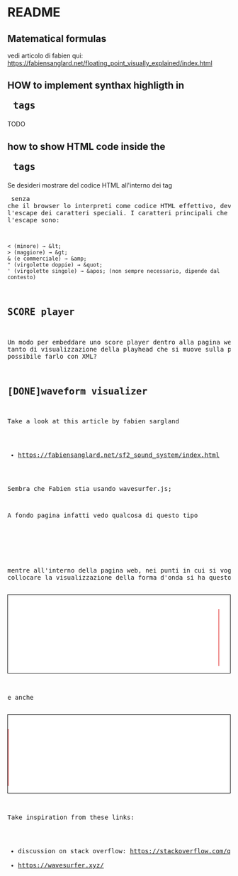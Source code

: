 # README

## Matematical formulas

vedi articolo di fabien qui: https://fabiensanglard.net/floating_point_visually_explained/index.html


## HOW to implement synthax highligth in <pre> tags
TODO

## how to show HTML code inside the <pre> tags

Se desideri mostrare del codice HTML all'interno dei tag <pre> senza che il browser lo interpreti come codice HTML effettivo, devi eseguire l'escape dei caratteri speciali. I caratteri principali che richiedono l'escape sono:

    < (minore) → &lt;
    > (maggiore) → &gt;
    & (e commerciale) → &amp;
    " (virgolette doppie) → &quot;
    ' (virgolette singole) → &apos; (non sempre necessario, dipende dal contesto)

## SCORE player

Un modo per embeddare uno score player dentro alla pagina web, con tanto di visualizzazione della playhead che si muove sulla partitura. E' possibile farlo con XML?



## [DONE]waveform visualizer

Take a look at this article by fabien sargland
* https://fabiensanglard.net/sf2_sound_system/index.html

Sembra che Fabien stia usando wavesurfer.js;


A fondo pagina infatti vedo qualcosa di questo tipo

<script src="wavesurfer.js"></script>
<script type="text/javascript">
  var intro_without_sfx = WaveSurfer.create({
    container: '#waveform_without_sfx',
    waveColor: '#aaaaaa',
    progressColor: '#000000',
    cursorColor: '#DD0000',
    barHeight: 2,

  });

  intro_without_sfx.load('nosfx.mp3');

  var intro_with_sfx = WaveSurfer.create({
    container: '#waveform_with_sdx',
    waveColor: '#aaaaaa',
    progressColor: '#000000',
    cursorColor: '#DD0000',
    barHeight: 2,

  });

  intro_with_sfx.load('oksfx.mp3');

  function update(e, wf) {
    if (wf.isPlaying()) {
        wf.pause();
        e.innerText = "Play";
    } else {
        wf.play();
        e.innerText = "Stop";
    }
  }
</script>

mentre all'interno della pagina web, nei punti in cui si voglia collocare la visualizzazione della forma d'onda si ha questo:

<div id="waveform_without_sfx" style="border: 1px black solid; background-color: white;">
    <wave style="display: block; position: relative; user-select: none; height: 128px; overflow: auto hidden;">
        <wave style="position: absolute; z-index: 3; left: 0px; top: 0px; bottom: 0px; overflow: hidden; width: 477px; display: block; box-sizing: border-box; border-right: 1px solid rgb(221, 0, 0); pointer-events: none;">
            <canvas style="position: absolute; left: 0px; top: 0px; bottom: 0px; height: 100%; width: 882px;" width="882" height="128"></canvas>
        </wave>
        <canvas style="position: absolute; z-index: 2; left: 0px; top: 0px; bottom: 0px; height: 100%; pointer-events: none; width: 882px;" width="882" height="128"></canvas>
    </wave>
</div>

e anche

<div id="waveform_with_sdx" style="border: 1px black solid; background-color: white;">
    <wave style="display: block; position: relative; user-select: none; height: 128px; overflow: auto hidden;">
        <wave style="position: absolute; z-index: 3; left: 0px; top: 0px; bottom: 0px; overflow: hidden; width: 0px; display: block; box-sizing: border-box; border-right: 1px solid rgb(221, 0, 0); pointer-events: none;">
            <canvas style="position: absolute; left: 0px; top: 0px; bottom: 0px; height: 100%; width: 882px;" width="882" height="128"></canvas>
        </wave>
        <canvas style="position: absolute; z-index: 2; left: 0px; top: 0px; bottom: 0px; height: 100%; pointer-events: none; width: 882px;" width="882" height="128"></canvas>
    </wave>
</div>




Take inspiration from these links:
* discussion on stack overflow: https://stackoverflow.com/questions/38727741/play-a-moving-waveform-for-wav-audio-file-in-html
* https://wavesurfer.xyz/
